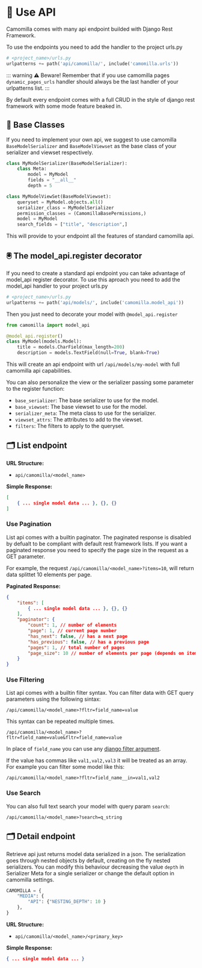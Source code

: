 # 🐝 Use API 

Camomilla comes with many api endpoint builded with Django Rest Framework. 

To use the endpoints you need to add the handler to the project urls.py

```python
# <project_name>/urls.py
urlpatterns += path('api/camomilla/', include('camomilla.urls'))
```

::: warning ⚠️ Beware!
Remember that if you use camomilla pages `dynamic_pages_urls` handler should always be the last handler of your urlpatterns list.
:::

By default every endpoint comes with a full CRUD in the style of django rest framework with some mode feature beaked in.

## 🧱 Base Classes

If you need to implement your own api, we suggest to use camomilla `BaseModelSerializer` and `BaseModelViewset` as the base class of your serializer and viewset respectively. 

```python
class MyModelSerializer(BaseModelSerializer):
    class Meta:
        model = MyModel
        fields = "__all__"
        depth = 5
```

```python
class MyModelViewSet(BaseModelViewset):
    queryset = MyModel.objects.all()
    serializer_class = MyModelSerializer
    permission_classes = (CamomillaBasePermissions,)
    model = MyModel
    search_fields = ["title", "description",]
```

This will provide to your endpoint all the features of standard camomilla api.


## 🖲️ The model_api.register decorator
If you need to create a standard api endpoint  you can take advantage of model_api register decorator. 
To use this aproach you need to add the model_api handler to your project urls.py

```python
# <project_name>/urls.py
urlpatterns += path('api/models/', include('camomilla.model_api'))
```

Then you just need to decorate your model with `@model_api.register`

```python
from camomilla import model_api

@model_api.register()
class MyModel(models.Model):
    title = models.CharField(max_length=200)
    description = models.TextField(null=True, blank=True)
```

This will create an api endpoint with url  `/api/models/my-model` with full camomilla api capabilities.

You can also personalize the view or the serializer passing some parameter to the register function:

-  `base_serializer`: The base serializer to use for the model.
-  `base_viewset`: The base viewset to use for the model.
-  `serializer_meta`: The meta class to use for the serializer.
-  `viewset_attrs`: The attributes to add to the viewset.
-  `filters`: The filters to apply to the queryset.


## 🗂️ List endpoint

__URL Structure:__
 - `api/camomilla/<model_name>`

__Simple Response:__
```json
[
    { ... single model data ... }, {}, {}
]
```

### Use Pagination

List api comes with a builtin paginator.
The paginated response is disabled by defualt to be compliant with default rest framework lists. 
If you want a paginated response you need to specify the page size in the request as a GET parameter.

For example, the request `/api/camomilla/<model_name>?items=10`, will return data splittet 10 elements per page.

__Paginated Response:__
```json
{
    "items": [
        { ... single model data ... }, {}, {}
    ],
    "paginator": {
        "count": 1, // number of elements
        "page": 1, // current page number
        "has_next": false, // has a next page
        "has_previous": false, // has a previous page
        "pages": 1, // total number of pages
        "page_size": 10 // number of elements per page (depends on items parameter)
    }
}
```

### Use Filtering
List api comes with a builtin filter syntax.
You can filter data with GET query parameters using the following sintax:

```/api/camomilla/<model_name>?fltr=field_name=value```

This syntax can be repeated multiple times.

```/api/camomilla/<model_name>?fltr=field_name=value&fltr=field_name=value```

In place of `field_name` you can use any [django filter argument](https://docs.djangoproject.com/en/4.2/topics/db/queries/#retrieving-specific-objects-with-filters).  

If the value has commas like `val1,val2,val3` it will be treated as an array.
For example you can filter some model like this:

```/api/camomilla/<model_name>?fltr=field_name__in=val1,val2```

### Use Search

You can also full text search your model with query param `search`:

```/api/camomilla/<model_name>?search=q_string```


## 🗂️ Detail endpoint

Retrieve api just returns model data serialized in a json.
The serialization goes through nested objects by default, creating on the fly nested serializers.
You can modify this behaviour decreasing the value `depth` in Serializer Meta for a single serializer or change the default option in camomilla settings.

```python
CAMOMILLA = {
    "MEDIA": {
        "API": {"NESTING_DEPTH": 10 }
    },
}
```

__URL Structure:__
 - `api/camomilla/<model_name>/<primary_key>`

__Simple Response:__
```json
{ ... single model data ... }
```


